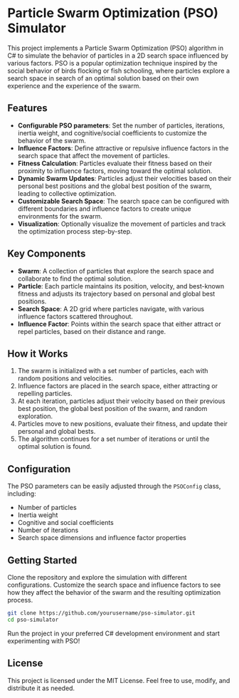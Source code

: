 # Particle Swarm Optimization (PSO) Simulator

This project implements a Particle Swarm Optimization (PSO) algorithm in C# to simulate the behavior of particles in a 2D search space influenced by various factors. PSO is a popular optimization technique inspired by the social behavior of birds flocking or fish schooling, where particles explore a search space in search of an optimal solution based on their own experience and the experience of the swarm.

## Features
- **Configurable PSO parameters**: Set the number of particles, iterations, inertia weight, and cognitive/social coefficients to customize the behavior of the swarm.
- **Influence Factors**: Define attractive or repulsive influence factors in the search space that affect the movement of particles.
- **Fitness Calculation**: Particles evaluate their fitness based on their proximity to influence factors, moving toward the optimal solution.
- **Dynamic Swarm Updates**: Particles adjust their velocities based on their personal best positions and the global best position of the swarm, leading to collective optimization.
- **Customizable Search Space**: The search space can be configured with different boundaries and influence factors to create unique environments for the swarm.
- **Visualization**: Optionally visualize the movement of particles and track the optimization process step-by-step.

## Key Components
- **Swarm**: A collection of particles that explore the search space and collaborate to find the optimal solution.
- **Particle**: Each particle maintains its position, velocity, and best-known fitness and adjusts its trajectory based on personal and global best positions.
- **Search Space**: A 2D grid where particles navigate, with various influence factors scattered throughout.
- **Influence Factor**: Points within the search space that either attract or repel particles, based on their distance and range.

## How it Works
1. The swarm is initialized with a set number of particles, each with random positions and velocities.
2. Influence factors are placed in the search space, either attracting or repelling particles.
3. At each iteration, particles adjust their velocity based on their previous best position, the global best position of the swarm, and random exploration.
4. Particles move to new positions, evaluate their fitness, and update their personal and global bests.
5. The algorithm continues for a set number of iterations or until the optimal solution is found.

## Configuration
The PSO parameters can be easily adjusted through the `PSOConfig` class, including:
- Number of particles
- Inertia weight
- Cognitive and social coefficients
- Number of iterations
- Search space dimensions and influence factor properties

## Getting Started
Clone the repository and explore the simulation with different configurations. Customize the search space and influence factors to see how they affect the behavior of the swarm and the resulting optimization process.

```bash
git clone https://github.com/yourusername/pso-simulator.git
cd pso-simulator
```

Run the project in your preferred C# development environment and start experimenting with PSO!

## License
This project is licensed under the MIT License. Feel free to use, modify, and distribute it as needed.
